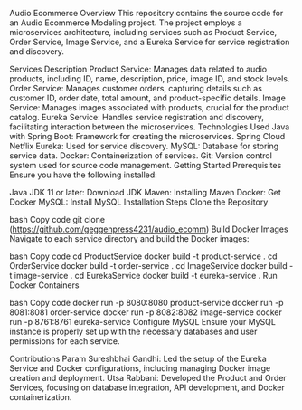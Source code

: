 Audio Ecommerce
Overview
This repository contains the source code for an Audio Ecommerce Modeling project. The project employs a microservices architecture, including services such as Product Service, Order Service, Image Service, and a Eureka Service for service registration and discovery.

Services Description
Product Service: Manages data related to audio products, including ID, name, description, price, image ID, and stock levels.
Order Service: Manages customer orders, capturing details such as customer ID, order date, total amount, and product-specific details.
Image Service: Manages images associated with products, crucial for the product catalog.
Eureka Service: Handles service registration and discovery, facilitating interaction between the microservices.
Technologies Used
Java with Spring Boot: Framework for creating the microservices.
Spring Cloud Netflix Eureka: Used for service discovery.
MySQL: Database for storing service data.
Docker: Containerization of services.
Git: Version control system used for source code management.
Getting Started
Prerequisites
Ensure you have the following installed:

Java JDK 11 or later: Download JDK
Maven: Installing Maven
Docker: Get Docker
MySQL: Install MySQL
Installation Steps
Clone the Repository

bash
Copy code
git clone (https://github.com/geggenpress4231/audio_ecomm)
Build Docker Images
Navigate to each service directory and build the Docker images:

bash
Copy code
cd ProductService
docker build -t product-service .
cd OrderService
docker build -t order-service .
cd ImageService
docker build -t image-service .
cd EurekaService
docker build -t eureka-service .
Run Docker Containers

bash
Copy code
docker run -p 8080:8080 product-service
docker run -p 8081:8081 order-service
docker run -p 8082:8082 image-service
docker run -p 8761:8761 eureka-service
Configure MySQL
Ensure your MySQL instance is properly set up with the necessary databases and user permissions for each service.

Contributions
Param Sureshbhai Gandhi: Led the setup of the Eureka Service and Docker configurations, including managing Docker image creation and deployment.
Utsa Rabbani: Developed the Product and Order Services, focusing on database integration, API development, and Docker containerization.
